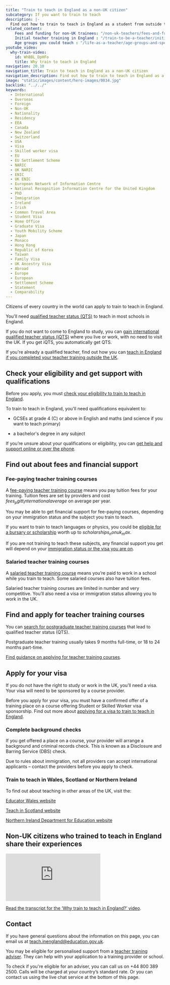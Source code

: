 ```yaml
---
title: "Train to teach in England as a non-UK citizen"
subcategory: If you want to train to teach
description: |-
  Find out how to train to teach in England as a student from outside the UK. Get help and guidance on your qualifications, funding and visa.
related_content:
    Fees and funding for non-UK trainees: "/non-uk-teachers/fees-and-funding-for-non-uk-trainees"
    Initial teacher training in England : "/train-to-be-a-teacher/initial-teacher-training"
    Age groups you could teach : "/life-as-a-teacher/age-groups-and-specialisms/age-groups-you-could-teach"
youtube_video:
  why-train-video:
    id: WhBBL_DpHFo
    title: Why train to teach in England 
navigation: 20.10
navigation_title: Train to teach in England as a non-UK citizen
navigation_description: Find out how to train to teach in England as a non-UK citizen or foreign student and get English qualified teacher status (QTS).
image: "static/images/content/hero-images/0034.jpg"
backlink: "../../"
keywords:
  - International
  - Overseas
  - Foreign
  - Non-UK
  - Nationality
  - Residency
  - EEA
  - Canada
  - New Zealand
  - Switzerland
  - USA
  - Visa
  - Skilled worker visa
  - EU
  - EU Settlement Scheme
  - NARIC
  - UK NARIC
  - ENIC
  - UK ENIC
  - European Network of Information Centre
  - National Recognition Information Centre for the United Kingdom
  - PhD
  - Immigration
  - Ireland
  - Irish
  - Common Travel Area
  - Student Visa
  - Home Office
  - Graduate Visa
  - Youth Mobility Scheme
  - Japan
  - Monaco
  - Hong Kong
  - Republic of Korea
  - Taiwan
  - Family Visa
  - UK Ancestry Visa
  - Abroad
  - Europe
  - European
  - Settlement Scheme
  - Statement
  - Comparability
---
```




Citizens of every country in the world can apply to train to teach in England. 

You'll need [qualified teacher status (QTS)](/train-to-be-a-teacher/what-is-qts) to teach in most schools in England.

If you do not want to come to England to study, you can [gain international qualified teacher status (iQTS)](/non-uk-teachers/international-qualified-teacher-status) where you live or work, with no need to visit the UK. If you get iQTS, you automatically get QTS.  

If you're already a qualified teacher, find out how you can [teach in England if you completed your teacher training outside the UK](/non-uk-teachers/teach-in-england-if-you-trained-overseas).

## Check your eligibility and get support with qualifications

Before you apply, you must [check your eligibility to train to teach in England](/non-uk-teachers/non-uk-qualifications).  

To train to teach in England, you'll need qualifications equivalent to: 

* GCSEs at grade 4 (C) or above in English and maths (and science if you want to teach primary) 

* a bachelor's degree in any subject 

If you’re unsure about your qualifications or eligibility, you can [get help and support online or over the phone](/help-and-support). 

## Find out about fees and financial support


### Fee-paying teacher training courses 

A [fee-paying teacher training course](/non-uk-teachers/fees-and-funding-for-non-uk-trainees) means you pay tuition fees for your training. Tuition fees are set by providers and cost $fees_pgitt_internationalaverage$ on average per year. 

You may be able to get financial support for fee-paying courses, depending on your immigration status and the subject you train to teach.  

If you want to train to teach languages or physics, you could be [eligible for a bursary or scholarship](/funding-and-support/scholarships-and-bursaries) worth up to $scholarships_nonuk_max$. 

If you are not training to teach these subjects, any financial support you get will depend on your [immigration status or the visa you are on](/non-uk-teachers/visas-for-non-uk-trainees).  

### Salaried teacher training courses 

A [salaried teacher training course](/funding-and-support/salaried-teacher-training) means you’re paid to work in a school while you train to teach. Some salaried courses also have tuition fees.  

Salaried teacher training courses are limited in number and very competitive. You’ll also need a visa or immigration status allowing you to work in the UK.  

## Find and apply for teacher training courses

You can [search for postgraduate teacher training courses](https://find-teacher-training-courses.service.gov.uk/) that lead to qualified teacher status (QTS).  

Postgraduate teacher training usually takes 9 months full-time, or 18 to 24 months part-time. 

[Find guidance on applying for teacher training courses](/how-to-apply-for-teacher-training/teacher-training-application). 

## Apply for your visa

If you do not have the right to study or work in the UK, you’ll need a visa. Your visa will need to be sponsored by a course provider.  

Before you apply for your visa, you must have a confirmed offer of a training place on a course offering Student or Skilled Worker visa sponsorship. Find out more about [applying for a visa to train to teach in England](/non-uk-teachers/visas-for-non-uk-trainees).  


### Complete background checks

If you get offered a place on a course, your provider will arrange a background and criminal records check. This is known as a Disclosure and Barring Service (DBS) check.  

Due to rules about immigration, not all providers can accept international applicants – contact the providers before you apply to check. 

### Train to teach in Wales, Scotland or Northern Ireland 

To find out about teaching in other areas of the UK, visit the: 

[Educator Wales website](https://educators.wales/home) 

[Teach in Scotland website](https://teachinscotland.scot/) 

[Northern Ireland Department for Education website](https://www.education-ni.gov.uk/articles/initial-teacher-education-courses-northern-ireland) 

## Non-UK citizens who trained to teach in England share their experiences

<div class="youtube-video">
  <iframe title="Why train to teach in England" loading="lazy" src="https://www.youtube-nocookie.com/embed/WhBBL_DpHFo" frameborder="0" allow="autoplay; encrypted-media" allowfullscreen="allowfullscreen" enablejsapi="true"></iframe>
</div>

<p><a href="/non-uk-teachers/why-train-to-teach-in-england-video-transcript">Read the transcript for the ‘Why train to teach in England?’ video</a>.</p>

## Contact

If you have general questions about the information on this page, you can email us at teach.inengland@education.gov.uk.

You may be eligible for personalised support from a [teacher training adviser](/teacher-training-advisers). They can help with your application to a training provider or school.

To check if you're eligible for an adviser, you can call us on +44 800 389 2500. Calls will be charged at your country’s standard rate. Or you can contact us using the live chat service at the bottom of this page.
